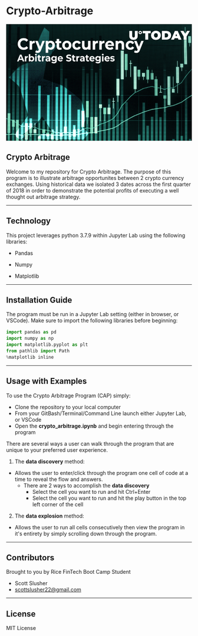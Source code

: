 # Crypto-Arbitrage

![](Starter_Code/Starter_Code/Images/cryptocurrency_arbitrage_strategies_image.jpg)

## Crypto Arbitrage

Welcome to my repository for Crypto Arbitrage. The purpose of this program is to illustrate arbitrage opportunites between 2 crypto currency exchanges. Using historical data we isolated 3 dates across the first quarter of 2018 in order to demonstrate the potential profits of executing a well thought out arbitrage strategy. 

---

## Technology 

This project leverages python 3.7.9 within Jupyter Lab using the following libraries:

* Pandas

* Numpy

* Matplotlib

---

## Installation Guide

The program must be run in a Jupyter Lab setting (either in browser, or VSCode). Make sure to import the following libraries before beginning: 

```python
import pandas as pd
import numpy as np
import matplotlib.pyplot as plt
from pathlib import Path
%matplotlib inline
```

---

## Usage with Examples

To use the Crypto Arbitrage Program (CAP) simply:
* Clone the repository to your local computer
* From your GitBash/Terminal/Command Line launch either Jupyter Lab, or VSCode
* Open the **crypto_arbitrage.ipynb** and begin entering through the program

There are several ways a user can walk through the program that are unique to your preferred user experience. 
1) The **data discovery** method:
* Allows the user to enter/click through the program one cell of code at a time to reveal the flow and answers. 
    * There are 2 ways to accomplish the **data discovery**
        * Select the cell you want to run and hit Ctrl+Enter
        * Select the cell you want to run and hit the play button in the top left corner of the cell
2) The **data explosion** method:
* Allows the user to run all cells consecutively then view the program in it's entirety by simply scrolling down through the program.

---

## Contributors

Brought to you by Rice FinTech Boot Camp Student

* Scott Slusher
* scottslusher22@gmail.com

---

## License

MIT License
